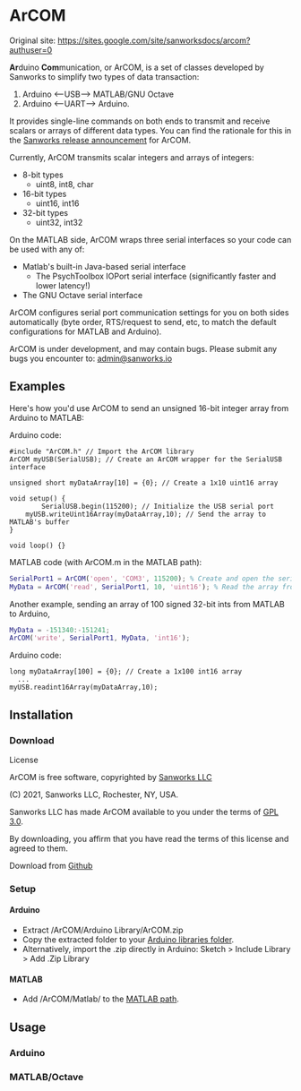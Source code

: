 # ArCOM
Original site: https://sites.google.com/site/sanworksdocs/arcom?authuser=0


**Ar**duino **Com**munication, or ArCOM, is a set of classes developed by Sanworks to simplify two types of data transaction:

1. Arduino <--USB--> MATLAB/GNU Octave
2. Arduino <--UART--> Arduino.

It provides single-line commands on both ends to transmit and receive scalars or arrays of different data types. You can find the rationale for this in the [Sanworks release announcement](https://sanworks.io/news/viewArticle?articleID=ArCOM1) for ArCOM.

Currently, ArCOM transmits scalar integers and arrays of integers:

- 8-bit types
    - uint8, int8, char
- 16-bit types
    - uint16, int16
- 32-bit types
    - uint32, int32

On the MATLAB side, ArCOM wraps three serial interfaces so your code can be used with any of: 
- Matlab's built-in Java-based serial interface
    - The PsychToolbox IOPort serial interface (significantly faster and lower latency!) 
- The GNU Octave serial interface

ArCOM configures serial port communication settings for you on both sides automatically (byte order, RTS/request to send, etc, to match the default configurations for MATLAB and Arduino).

ArCOM is under development, and may contain bugs. Please submit any bugs you encounter to: admin@sanworks.io

## Examples
Here's how you'd use ArCOM to send an unsigned 16-bit integer array from Arduino to MATLAB: 

Arduino code:
```arduino
#include "ArCOM.h" // Import the ArCOM library
ArCOM myUSB(SerialUSB); // Create an ArCOM wrapper for the SerialUSB interface

unsigned short myDataArray[10] = {0}; // Create a 1x10 uint16 array

void setup() {
        SerialUSB.begin(115200); // Initialize the USB serial port
    myUSB.writeUint16Array(myDataArray,10); // Send the array to MATLAB's buffer
}

void loop() {}
```

MATLAB code (with ArCOM.m in the MATLAB path):

```matlab
SerialPort1 = ArCOM('open', 'COM3', 115200); % Create and open the serial port
MyData = ArCOM('read', SerialPort1, 10, 'uint16'); % Read the array from the buffer
```

Another example, sending an array of 100 signed 32-bit ints from MATLAB to Arduino, 

```matlab
MyData = -151340:-151241;
ArCOM('write', SerialPort1, MyData, 'int16');
```

Arduino code:
```arduino
long myDataArray[100] = {0}; // Create a 1x100 int16 array
  ...
myUSB.readint16Array(myDataArray,10);
```

## Installation
### Download
License

ArCOM is free software, copyrighted by [Sanworks LLC](https://www.google.com/url?q=https%3A%2F%2Fsanworks.io%2F&sa=D&sntz=1&usg=AOvVaw2GJ0C0ZKoJZouWa9XwhIjC)

(C) 2021, Sanworks LLC, Rochester, NY, USA. 

Sanworks LLC has made ArCOM available to you under the terms of [GPL 3.0](http://www.google.com/url?q=http%3A%2F%2Fwww.gnu.org%2Flicenses%2Fgpl-3.0.en.html&sa=D&sntz=1&usg=AOvVaw0DSqmUfz_NB2fteqEA95x1). 

By downloading, you affirm that you have read the terms of this license and agreed to them.

Download from [Github](https://www.google.com/url?q=https%3A%2F%2Fgithub.com%2Fsanworks%2FArCOM&sa=D&sntz=1&usg=AOvVaw2OHUdnSsYwO-uBGXj0R92G)

### Setup
#### Arduino
- Extract /ArCOM/Arduino Library/ArCOM.zip
- Copy the extracted folder to your [Arduino libraries folder](https://www.google.com/url?q=https%3A%2F%2Fwww.arduino.cc%2Fen%2FGuide%2FLibraries%23toc5&sa=D&sntz=1&usg=AOvVaw216qiNSt24eIRXT_TyLnjT).
- Alternatively, import the .zip directly in Arduino: Sketch > Include Library > Add .Zip Library

#### MATLAB
- Add /ArCOM/Matlab/ to the [MATLAB path](http://www.google.com/url?q=http%3A%2F%2Fwww.mathworks.com%2Fhelp%2Fmatlab%2Fref%2Fpathtool.html&sa=D&sntz=1&usg=AOvVaw23WQiRH4ADewLctjtX_tC0).

## Usage
### Arduino
### MATLAB/Octave